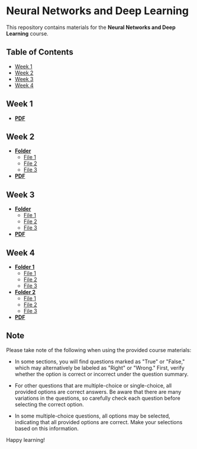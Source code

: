 # Neural Networks and Deep Learning

This repository contains materials for the **Neural Networks and Deep Learning** course.

## Table of Contents

- [Week 1]([#week-1](https://github.com/PrinceKaKKad/Coursera-Neural-Networks-and-Deep-Learning/tree/main/Week%201))
- [Week 2](#week-2)
- [Week 3](#week-3)
- [Week 4](#week-4)

## Week 1

- [**PDF**](Week%201/PDF)

## Week 2

- [**Folder**](Week%202/Folder)
  - [File 1](Week%202/Folder/File1)
  - [File 2](Week%202/Folder/File2)
  - [File 3](Week%202/Folder/File3)
- [**PDF**](Week%202/PDF)

## Week 3

- [**Folder**](Week%203/Folder)
  - [File 1](Week%203/Folder/File1)
  - [File 2](Week%203/Folder/File2)
  - [File 3](Week%203/Folder/File3)
- [**PDF**](Week%203/PDF)

## Week 4

- [**Folder 1**](Week%204/Folder1)
  - [File 1](Week%204/Folder1/File1)
  - [File 2](Week%204/Folder1/File2)
  - [File 3](Week%204/Folder1/File3)
- [**Folder 2**](Week%204/Folder2)
  - [File 1](Week%204/Folder2/File1)
  - [File 2](Week%204/Folder2/File2)
  - [File 3](Week%204/Folder2/File3)
- [**PDF**](Week%204/PDF)

## Note

Please take note of the following when using the provided course materials:

- In some sections, you will find questions marked as "True" or "False," which may alternatively be labeled as "Right" or "Wrong." First, verify whether the option is correct or incorrect under the question summary.

- For other questions that are multiple-choice or single-choice, all provided options are correct answers. Be aware that there are many variations in the questions, so carefully check each question before selecting the correct option.

- In some multiple-choice questions, all options may be selected, indicating that all provided options are correct. Make your selections based on this information.

Happy learning!
